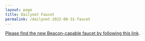 ```yaml
---
layout: page
title: Dailynet Faucet
permalink: /dailynet-2022-08-31-faucet
---
```


[Please find the new Beacon-capable faucet by following this link](https://faucet.dailynet-2022-08-31.teztnets.xyz).
